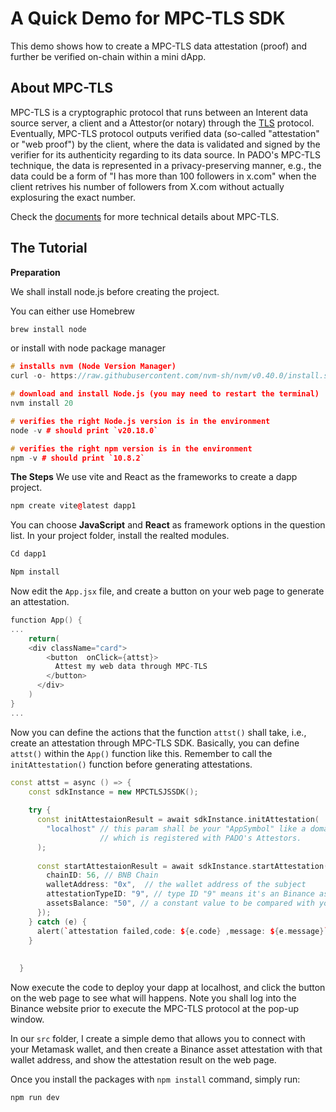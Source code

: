 # A Quick Demo for MPC-TLS SDK

This demo shows how to create a MPC-TLS data attestation (proof) and further be verified on-chain within a mini dApp.

## About MPC-TLS 
MPC-TLS is a cryptographic protocol that runs between an Interent data source server, a client and a Attestor(or notary) through the [TLS](https://en.wikipedia.org/wiki/Transport_Layer_Security) protocol. Eventually, MPC-TLS protocol outputs verified data (so-called "attestation" or "web proof") by the client, where the data is validated and signed by the verifier for its authenticity regarding to its data source. In PADO's MPC-TLS technique, the data is represented in a privacy-preserving manner, e.g., the data could be a form of "I has more than 100 followers in x.com" when the client retrives his number of followers from X.com without actually explosuring the exact number.

Check the [documents](https://docs.padolabs.org/mpc-tls/tech-intro) for more technical details about MPC-TLS.

## The Tutorial

**Preparation**

We shall install node.js before creating the project. 

You can either use Homebrew 
```c++
brew install node
```
or install with node package manager
```c++
# installs nvm (Node Version Manager)
curl -o- https://raw.githubusercontent.com/nvm-sh/nvm/v0.40.0/install.sh | bash

# download and install Node.js (you may need to restart the terminal)
nvm install 20

# verifies the right Node.js version is in the environment
node -v # should print `v20.18.0`

# verifies the right npm version is in the environment
npm -v # should print `10.8.2`
```
**The Steps**
We use vite and React as the frameworks to create a dapp project. 
```c++
npm create vite@latest dapp1
```
You can choose **JavaScript** and **React** as framework options in the question list. In your project folder, install the realted modules.

```c++
Cd dapp1

Npm install
```

Now edit the `App.jsx` file, and create a button on your web page to generate an attestation.

```c++
function App() {
...
    return(
    <div className="card">
        <button  onClick={attst}>
          Attest my web data through MPC-TLS
        </button>
      </div>
    )
}
...
```

Now you can define the actions that the function `attst()` shall take, i.e., create an attestation through MPC-TLS SDK. Basically, you can define `attst()` within the `App()` function like this. Remember to call the `initAttestation()` function before generating attestations.

```c++
const attst = async () => {
    const sdkInstance = new MPCTLSJSSDK();
    
    try {
      const initAttestaionResult = await sdkInstance.initAttestation(
        "localhost" // this param shall be your "AppSymbol" like a domain name,
                    // which is registered with PADO's Attestors.
      );
     
      const startAttestaionResult = await sdkInstance.startAttestation({
        chainID: 56, // BNB Chain
        walletAddress: "0x",  // the wallet address of the subject
        attestationTypeID: "9", // type ID "9" means it's an Binance asset proof
        assetsBalance: "50", // a constant value to be compared with your asset balance: balance > 50
      });      
    } catch (e) {
      alert(`attestation failed,code: ${e.code} ,message: ${e.message}`);
    }
    
    
  }
```
Now execute the code to deploy your dapp at localhost, and click the button on the web page to see what will happens. Note you shall log into the Binance website prior to execute the MPC-TLS protocol at the pop-up window.

In our `src` folder, I create a simple demo that allows you to connect with your Metamask wallet, and then create a Binance asset attestation with that wallet address, and show the attestation result on the web page. 

Once you install the packages with `npm install` command, simply run:

```c++
npm run dev
```
